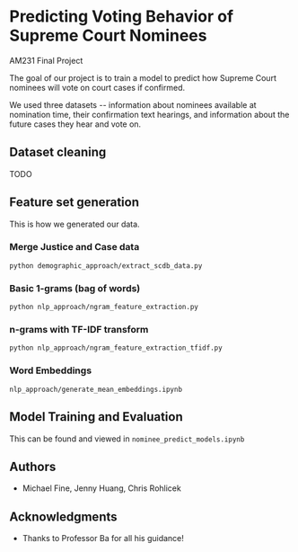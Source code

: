 # Predicting Voting Behavior of Supreme Court Nominees

AM231 Final Project

The goal of our project is to train a model to predict how Supreme Court nominees will vote on court cases if confirmed. 

We used three datasets -- information about nominees available at nomination time, their confirmation text hearings, and information about the future cases they hear and vote on.

## Dataset cleaning

TODO

## Feature set generation
This is how we generated our data.

### Merge Justice and Case data

```
python demographic_approach/extract_scdb_data.py
```

### Basic 1-grams (bag of words)

```
python nlp_approach/ngram_feature_extraction.py
```

### n-grams with TF-IDF transform

```
python nlp_approach/ngram_feature_extraction_tfidf.py
```

### Word Embeddings

`nlp_approach/generate_mean_embeddings.ipynb`

## Model Training and Evaluation

This can be found and viewed in  `nominee_predict_models.ipynb`

## Authors

* Michael Fine, Jenny Huang, Chris Rohlicek


## Acknowledgments

* Thanks to Professor Ba for all his guidance!
